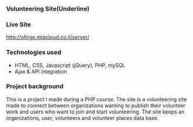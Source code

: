 ### Volunteering Site(Underline)

### Live Site
http://ofirge.mtacloud.co.il/server/

### Technologies used
- HTML, CSS, Javascript (jQuery), PHP, mySQL
- Ajax & API integration


### Project background
This is a project I made during a PHP course. The site is a volunteering site made to connect between organizations wanting to publish their volunteer work and users who want to join and start volunteering.
The site keeps an organizations, user, volunteers and volunteer places data base.
